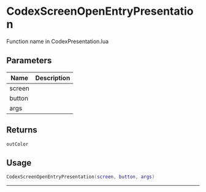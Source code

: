 # CodexScreenOpenEntryPresentation

Function name in CodexPresentation.lua

## Parameters

| Name   | Description |
| ------ | ----------- |
| screen |             |
| button |             |
| args   |             |

## Returns

`outColor`

## Usage

```lua
CodexScreenOpenEntryPresentation(screen, button, args)
```

---
